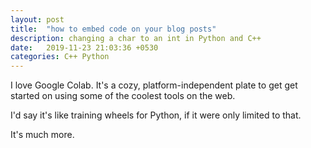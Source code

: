 ```yaml
---
layout: post
title:  "how to embed code on your blog posts"
description: changing a char to an int in Python and C++
date:   2019-11-23 21:03:36 +0530
categories: C++ Python
---
```


I love Google Colab. It's a cozy, platform-independent plate to get get started on using some of the coolest tools on the web.

I'd say it's like training wheels for Python, if it were only limited to that.

It's much more.